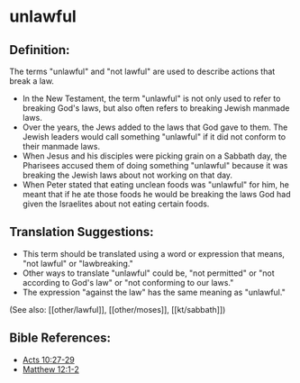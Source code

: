 # unlawful #

## Definition: ##

The terms "unlawful" and "not lawful" are used to describe actions that break a law.

* In the New Testament, the term "unlawful" is not only used to refer to breaking God's laws, but also often refers to breaking Jewish manmade laws.
* Over the years, the Jews added to the laws that God gave to them. The Jewish leaders would call something "unlawful" if it did not conform to their manmade laws.
* When Jesus and his disciples were picking grain on a Sabbath day, the Pharisees accused them of doing something "unlawful" because it was breaking the Jewish laws about not working on that day.
* When Peter stated that eating unclean foods was "unlawful" for him, he meant that if he ate those foods he would be breaking the laws God had given the Israelites about not eating certain foods.

## Translation Suggestions: ##

* This term should be translated using a word or expression that means, "not lawful" or "lawbreaking." 
* Other ways to translate "unlawful" could be, "not permitted" or "not according to God's law" or "not conforming to our laws."
* The expression "against the law" has the same meaning as "unlawful."

(See also: [[other/lawful]], [[other/moses]], [[kt/sabbath]])

## Bible References: ##

* [Acts 10:27-29](en/tn/act/help/10/27)
* [Matthew 12:1-2](en/tn/mat/help/12/01)